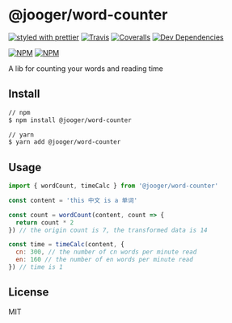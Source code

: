# @jooger/word-counter

[![styled with prettier](https://img.shields.io/badge/styled_with-prettier-ff69b4.svg)](https://github.com/prettier/prettier)
[![Travis](https://img.shields.io/travis/jo0ger/word-counter.svg)](https://travis-ci.org/jo0ger/word-counter)
[![Coveralls](https://img.shields.io/coveralls/jo0ger/word-counter.svg)](https://coveralls.io/github/jo0ger/word-counter)
[![Dev Dependencies](https://david-dm.org/jo0ger/word-counter/dev-status.svg)](https://david-dm.org/jo0ger/word-counter?type=dev)

[![NPM](https://nodei.co/npm/@jooger/word-counter.png?downloads=true&downloadRank=true&stars=true)](https://nodei.co/npm/@jooger/word-counter/)
[![NPM](https://nodei.co/npm-dl/@jooger/word-counter.png?months=9&height=3)](https://nodei.co/npm/@jooger/word-counter/)


A lib for counting your words and reading time

## Install

``` bash
// npm
$ npm install @jooger/word-counter

// yarn
$ yarn add @jooger/word-counter
```

## Usage

``` js
import { wordCount, timeCalc } from '@jooger/word-counter'

const content = 'this 中文 is a 单词'

const count = wordCount(content, count => {
  return count * 2
}) // the origin count is 7, the transformed data is 14

const time = timeCalc(content, {
  cn: 300, // the number of cn words per minute read
  en: 160 // the number of en words per minute read
}) // time is 1
```

## License

MIT
